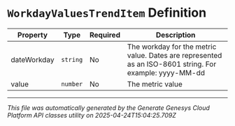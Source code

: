 # `WorkdayValuesTrendItem` Definition

| Property | Type | Required | Description |
|----------|------|----------|-------------|
| dateWorkday | `string` | No | The workday for the metric value. Dates are represented as an ISO-8601 string. For example: yyyy-MM-dd |
| value | `number` | No | The metric value |

---

*This file was automatically generated by the Generate Genesys Cloud Platform API classes utility on 2025-04-24T15:04:25.709Z*